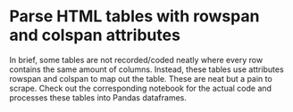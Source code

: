# Parse HTML tables with rowspan and colspan attributes

In brief, some tables are not recorded/coded neatly where every row contains the same amount of columns.
Instead, these tables use attributes rowspan and colspan to map out the table. These are neat but a pain to
scrape. Check out the corresponding notebook for the actual code and processes these tables into
Pandas dataframes. 

